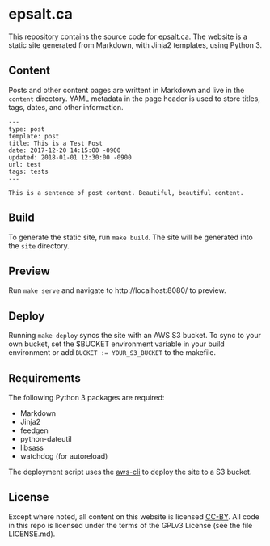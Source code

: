 # epsalt.ca
This repository contains the source code for [epsalt.ca][website]. The
website is a static site generated from Markdown, with Jinja2
templates, using Python 3.

## Content
Posts and other content pages are writtent in Markdown and live in the
`content` directory. YAML metadata in the page header is used to store
titles, tags, dates, and other information.

```
---
type: post
template: post
title: This is a Test Post
date: 2017-12-20 14:15:00 -0900
updated: 2018-01-01 12:30:00 -0900
url: test
tags: tests
---

This is a sentence of post content. Beautiful, beautiful content.
```

## Build
To generate the static site, run `make build`. The site will be
generated into the `site` directory.

## Preview
Run `make serve` and navigate to http://localhost:8080/ to preview.

## Deploy
Running `make deploy` syncs the site with an AWS S3 bucket. To sync to
your own bucket, set the $BUCKET environment variable in your build
environment or add `BUCKET := YOUR_S3_BUCKET` to the makefile.

## Requirements
The following Python 3 packages are required:

- Markdown
- Jinja2
- feedgen
- python-dateutil
- libsass
- watchdog (for autoreload)

The deployment script uses the [aws-cli][aws] to deploy the site to a
S3 bucket.

## License

Except where noted, all content on this website is
licensed [CC-BY][cc-by]. All code in this repo is licensed under the
terms of the GPLv3 License (see the file LICENSE.md).

[website]: http://epsalt.ca
[aws]: https://aws.amazon.com/cli/
[cc-by]: https://creativecommons.org/licenses/by/4.0/

